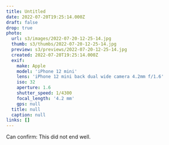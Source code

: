 ```yaml
---
title: Untitled
date: 2022-07-20T19:25:14.000Z
draft: false
drop: true
photo:
  url: s3/images/2022-07-20-12-25-14.jpg
  thumb: s3/thumbs/2022-07-20-12-25-14.jpg
  preview: s3/previews/2022-07-20-12-25-14.jpg
  created: 2022-07-20T19:25:14.000Z
  exif:
    make: Apple
    model: 'iPhone 12 mini'
    lens: 'iPhone 12 mini back dual wide camera 4.2mm f/1.6'
    iso: 32
    aperture: 1.6
    shutter_speed: 1/4300
    focal_length: '4.2 mm'
    gps: null
  title: null
  caption: null
links: []
---
```


Can confirm: This did not end well.
